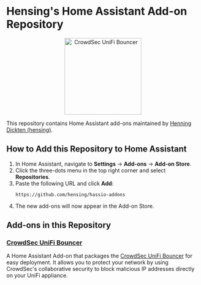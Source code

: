 # Hensing's Home Assistant Add-on Repository

<p align="center">
<img src="https://github.com/teifun2/cs-unifi-bouncer/raw/main/docs/assets/crowdsec_unifi_logo.png" alt="CrowdSec UniFi Bouncer" title="CrowdSec UniFi Bouncer" width="200" />
</p>

This repository contains Home Assistant add-ons maintained by [Henning Dickten (hensing)](https://github.com/hensing).

## How to Add this Repository to Home Assistant

1.  In Home Assistant, navigate to **Settings** -> **Add-ons** -> **Add-on Store**.
2.  Click the three-dots menu in the top right corner and select **Repositories**.
3.  Paste the following URL and click **Add**:
    ```
    https://github.com/hensing/hassio-addons
    ```
4.  The new add-ons will now appear in the Add-on Store.

## Add-ons in this Repository

### [CrowdSec UniFi Bouncer](./hassio-cs-unifi-bouncer)

A Home Assistant Add-on that packages the [CrowdSec UniFi Bouncer](https://github.com/teifun2/cs-unifi-bouncer) for easy deployment. It allows you to protect your network by using CrowdSec's collaborative security to block malicious IP addresses directly on your UniFi appliance.

